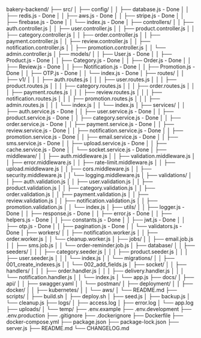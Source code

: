 bakery-backend/
├── src/
│   ├── config/
│   │   ├── database.js - Done
│   │   ├── redis.js - Done
│   │   ├── aws.js - Done
│   │   ├── stripe.js - Done
│   │   ├── firebase.js - Done 
│   │   └── index.js - Done
│   ├── controllers/
│   │   ├── auth.controller.js
│   │   ├── user.controller.js
│   │   ├── product.controller.js
│   │   ├── category.controller.js
│   │   ├── order.controller.js
│   │   ├── payment.controller.js
│   │   ├── review.controller.js
│   │   ├── notification.controller.js
│   │   ├── promotion.controller.js
│   │   └── admin.controller.js
│   ├── models/
│   │   ├── User.js - Done
│   │   ├── Product.js - Done
│   │   ├── Category.js - Done
│   │   ├── Order.js - Done
│   │   ├── Review.js - Done
│   │   ├── Notification.js - Done
│   │   ├── Promotion.js - Done
│   │   ├── OTP.js - Done
│   │   └── index.js - Done
│   ├── routes/
│   │   ├── v1/
│   │   │   ├── auth.routes.js
│   │   │   ├── user.routes.js
│   │   │   ├── product.routes.js
│   │   │   ├── category.routes.js
│   │   │   ├── order.routes.js
│   │   │   ├── payment.routes.js
│   │   │   ├── review.routes.js
│   │   │   ├── notification.routes.js
│   │   │   ├── promotion.routes.js
│   │   │   ├── admin.routes.js
│   │   │   └── index.js
│   │   └── index.js
│   ├── services/
│   │   ├── auth.service.js - Done
│   │   ├── user.service.js - Done
│   │   ├── product.service.js - Done
│   │   ├── category.service.js - Done
│   │   ├── order.service.js - Done
│   │   ├── payment.service.js - Done
│   │   ├── review.service.js - Done
│   │   ├── notification.service.js - Done
│   │   ├── promotion.service.js - Done
│   │   ├── email.service.js - Done
│   │   ├── sms.service.js - Done
│   │   ├── upload.service.js - Done
│   │   ├── cache.service.js - Done
│   │   └── socket.service.js - Done
│   ├── middleware/
│   │   ├── auth.middleware.js
│   │   ├── validation.middleware.js
│   │   ├── error.middleware.js 
│   │   ├── rate-limit.middleware.js 
│   │   ├── upload.middleware.js
│   │   ├── cors.middleware.js 
│   │   ├── security.middleware.js 
│   │   └── logging.middleware.js 
│   ├── validations/
│   │   ├── auth.validation.js
│   │   ├── user.validation.js 
│   │   ├── product.validation.js
│   │   ├── category.validation.js
│   │   ├── order.validation.js
│   │   ├── payment.validation.js
│   │   ├── review.validation.js
│   │   ├── notification.validation.js
│   │   ├── promotion.validation.js
│   │   └── index.js
│   ├── utils/
│   │   ├── logger.js - Done
│   │   ├── response.js - Done
│   │   ├── error.js - Done
│   │   ├── helpers.js - Done
│   │   ├── constants.js - Done
│   │   ├── jwt.js - Done
│   │   ├── otp.js - Done
│   │   ├── pagination.js - Done
│   │   └── validators.js - Done
│   ├── workers/
│   │   ├── notification.worker.js
│   │   ├── order.worker.js
│   │   └── cleanup.worker.js
│   ├── jobs/
│   │   ├── email.job.js
│   │   ├── sms.job.js
│   │   └── order-reminder.job.js
│   ├── database/
│   │   ├── seeders/
│   │   │   ├── category.seeder.js
│   │   │   ├── product.seeder.js
│   │   │   ├── user.seeder.js
│   │   │   └── index.js
│   │   └── migrations/
│   │       ├── 001_create_indexes.js
│   │       └── 002_add_fields.js
│   ├── socket/
│   │   ├── handlers/
│   │   │   ├── order.handler.js
│   │   │   ├── delivery.handler.js
│   │   │   └── notification.handler.js
│   │   └── index.js
│   └── app.js
├── docs/
│   ├── api/
│   │   ├── swagger.yaml
│   │   └── postman/
│   ├── deployment/
│   │   ├── docker/
│   │   ├── kubernetes/
│   │   └── aws/
│   └── README.md
├── scripts/
│   ├── build.sh
│   ├── deploy.sh
│   ├── seed.js
│   ├── backup.js
│   └── cleanup.js
├── logs/
│   ├── access.log
│   ├── error.log
│   └── app.log
├── uploads/
│   └── temp/
├── .env.example
├── .env.development
├── .env.production
├── .gitignore
├── .dockerignore
├── Dockerfile
├── docker-compose.yml
├── package.json
├── package-lock.json
├── server.js
├── README.md
└── CHANGELOG.md